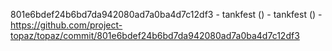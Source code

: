 801e6bdef24b6bd7da942080ad7a0ba4d7c12df3 - tankfest () - tankfest () - https://github.com/project-topaz/topaz/commit/801e6bdef24b6bd7da942080ad7a0ba4d7c12df3
